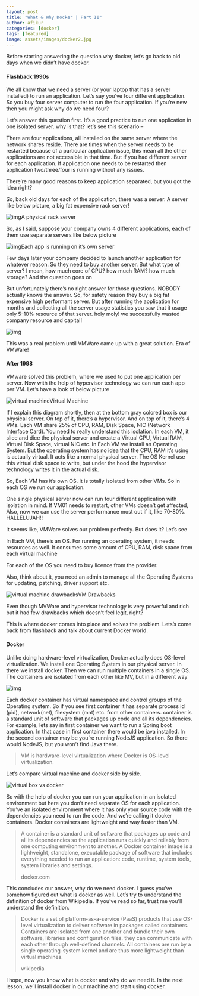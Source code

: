 ```yaml
---
layout: post
title: "What & Why Docker | Part II"
author: afikur
categories: [docker]
tags: [featured]
image: assets/images/docker2.jpg
---
```


Before starting answering the question why docker, let’s go back to old days when we didn’t have docker.

#### Flashback 1990s

We all know that we need a server (or your laptop that has a server installed) to run an application. Let’s say you’ve four different application. So you buy four server computer to run the four application. If you’re new then you might ask why do we need four?

Let’s answer this question first. It’s a good practice to run one application in one isolated server. why is that? let’s see this scenario –

There are four applications, all installed on the same server where the network shares reside. There are times when the server needs to be restarted because of a particular application issue, this mean all the other applications are not accessible in that time. But if you had different server for each application. If application one needs to be restarted then application two/three/four is running without any issues.

There’re many good reasons to keep application separated, but you got the idea right?

So, back old days for each of the application, there was a server. A server like below picture, a big fat expensive rack server!

![img](https://firebasestorage.googleapis.com/v0/b/afikurcom.appspot.com/o/rack-server.png?alt=media&token=06450f09-9a0a-428d-b391-5ec04e52f47d&style=centerme)A physical rack server

So, as I said, suppose your company owns 4 different applications, each of them use separate servers like below picture

![img](https://firebasestorage.googleapis.com/v0/b/afikurcom.appspot.com/o/each-app-each-virtual-machine-architecutre-docker-lesson-afikur.com.jpg?alt=media&token=446b4221-809c-44b4-8174-cfcd35afd85e&style=centerme)Each app is running on it’s own server

Few days later your company decided to launch another application for whatever reason. So they need to buy another server. But what type of server? I mean, how much core of CPU? how much RAM? how much storage? And the question goes on

But unfortunately there’s no right answer for those questions. NOBODY actually knows the answer. So, for safety reason they buy a big fat expensive high performant server. But after running the application for months and collecting all the server usage statistics you saw that it usage only 5-10% resource of that server. holy moly! we successfully wasted company resource and capital!

![img](https://firebasestorage.googleapis.com/v0/b/afikurcom.appspot.com/o/one-app-one-vm-back-old-days-virtual-machine-architecutre-docker-lesson-afikur.com.jpg?alt=media&token=9d055bde-3903-49d6-bd84-071ae4d677bf&style=centerme)

This was a real problem until VMWare came up with a great solution. Era of VMWare!

#### After 1998

VMware solved this problem, where we used to put one application per server. Now with the help of hypervisor technology we can run each app per VM. Let’s have a look of below picture

![virtual machine](https://firebasestorage.googleapis.com/v0/b/afikurcom.appspot.com/o/virtual-machine-architecutre-docker-lesson-afikur.com.jpg?alt=media&token=61baaffe-cef7-4857-8b14-e471727bb6ba&style=centerme)Virtual Machine

If I explain this diagram shortly, then at the bottom gray colored box is our physical server. On top of it, there’s a hypervisor. And on top of it, there’s 4 VMs. Each VM share 25% of CPU, RAM, Disk Space, NIC (Network Interface Card). You need to really understand this isolation. In each VM, it slice and dice the physical server and create a Virtual CPU, Virtual RAM, Virtual Disk Space, virtual NIC etc. In Each VM we install an Operating System. But the operating system has no idea that the CPU, RAM it’s using is actually virtual. It acts like a normal physical server. The OS Kernel use this virtual disk space to write, but under the hood the hypervisor technology writes it in the actual disk.

So, Each VM has it’s own OS. It is totally isolated from other VMs. So in each OS we run our application.

One single physical server now can run four different application with isolation in mind. If VM01 needs to restart, other VMs doesn’t get affected, Also, now we can use the server performance most out if it, like 70-80%. HALLELUJAH!!

It seems like, VMWare solves our problem perfectly. But does it? Let’s see

In Each VM, there’s an OS. For running an operating system, it needs resources as well. It consumes some amount of CPU, RAM, disk space from each virtual machine

For each of the OS you need to buy licence from the provider.

Also, think about it, you need an admin to manage all the Operating Systems for updating, patching, driver support etc.

![virtual machine drawbacks](https://firebasestorage.googleapis.com/v0/b/afikurcom.appspot.com/o/virtual-machine-architecutre-drawbacks-docker-lesson-afikur.com.jpg?alt=media&token=944d0433-8d80-4d01-b170-0cb3713fa535&style=centerme)VM Drawbacks

Even though MVWare and hypervisor technology is very powerful and rich but it had few drawbacks which doesn’t feel legit, right?

This is where docker comes into place and solves the problem. Lets’s come back from flashback and talk about current Docker world.

#### Docker

Unlike doing hardware-level virtualization, Docker actually does OS-level virtualization. We install one Operating System in our physical server. In there we install docker. Then we can run multiple containers in a single OS. The containers are isolated from each other like MV, but in a different way

![img](https://firebasestorage.googleapis.com/v0/b/afikurcom.appspot.com/o/docker-architecutre-docker-lesson-afikur.com.jpg?alt=media&token=14986a73-6b09-4299-8c49-4546d498c820&style=centerme)

Each docker container has virtual namespace and control groups of the Operating system. So if you see first container it has separate process id (pid), network(net), filesystem (mnt) etc. from other containers. container is a standard unit of software that packages up code and all its dependencies. For example, lets say in first container we want to run a Spring boot application. In that case in first container there would be java installed. In the second container may be you’re running NodeJS application. So there would NodeJS, but you won’t find Java there.

> VM is hardware-level virtualization where Docker is OS-level virtualization.

Let’s compare virtual machine and docker side by side.

![virtual box vs docker](https://firebasestorage.googleapis.com/v0/b/afikurcom.appspot.com/o/virtual-machine-architecutre-vs-docker-architecture-docker-lesson-afikur.com.jpg?alt=media&token=dbb7cdd1-e188-4aae-a7de-040c9ca67865&style=centerme)

So with the help of docker you can run your application in an isolated environment but here you don’t need separate OS for each application. You’ve an isolated environment where it has only your source code with the dependencies you need to run the code. And we’re calling it docker containers. Docker containers are lightweight and way faster than VM.

> A container is a standard unit of software that packages up code and all its dependencies so the application runs quickly and reliably from one computing environment to another. A Docker container image is a lightweight, standalone, executable package of software that includes everything needed to run an application: code, runtime, system tools, system libraries and settings.
>
> docker.com

This concludes our answer, why do we need docker. I guess you’ve somehow figured out what is docker as well. Let’s try to understand the definition of docker from Wikipedia. If you’ve read so far, trust me you’ll understand the definition.

> Docker is a set of platform-as-a-service (PaaS) products that use OS-level virtualization to deliver software in packages called containers. Containers are isolated from one another and bundle their own software, libraries and configuration files. they can communicate with each other through well-defined channels. All containers are run by a single operating-system kernel and are thus more lightweight than virtual machines.
>
> wikipedia

I hope, now you know what is docker and why do we need it. In the next lesson, we’ll install docker in our machine and start using docker.
